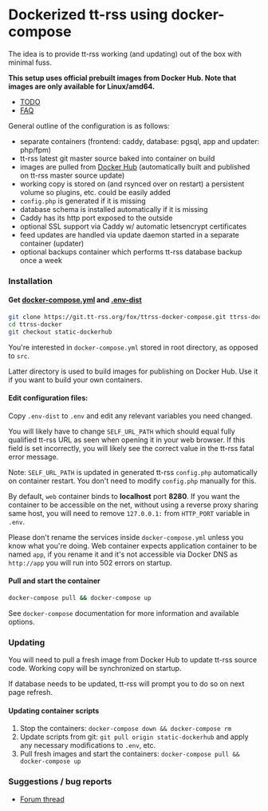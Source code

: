 # Dockerized tt-rss using docker-compose

The idea is to provide tt-rss working (and updating) out of the box with minimal fuss.

**This setup uses official prebuilt images from Docker Hub. Note that images are only available for Linux/amd64.**

- [TODO](https://git.tt-rss.org/fox/ttrss-docker-compose/wiki/TODO)
- [FAQ](https://git.tt-rss.org/fox/ttrss-docker-compose/wiki#faq)

General outline of the configuration is as follows:

 - separate containers (frontend: caddy, database: pgsql, app and updater: php/fpm)
 - tt-rss latest git master source baked into container on build
 - images are pulled from [Docker Hub](https://hub.docker.com/u/cthulhoo) (automatically built and published on tt-rss master source update)
 - working copy is stored on (and rsynced over on restart) a persistent volume so plugins, etc. could be easily added
 - ``config.php`` is generated if it is missing
 - database schema is installed automatically if it is missing
 - Caddy has its http port exposed to the outside
 - optional SSL support via Caddy w/ automatic letsencrypt certificates
 - feed updates are handled via update daemon started in a separate container (updater)
 - optional backups container which performs tt-rss database backup once a week

### Installation

#### Get [docker-compose.yml](https://git.tt-rss.org/fox/ttrss-docker-compose/src/static-dockerhub/docker-compose.yml) and [.env-dist](https://git.tt-rss.org/fox/ttrss-docker-compose/src/static-dockerhub/.env-dist)

```sh
git clone https://git.tt-rss.org/fox/ttrss-docker-compose.git ttrss-docker
cd ttrss-docker
git checkout static-dockerhub
```

You're interested in ``docker-compose.yml`` stored in root directory, as opposed to ``src``.

Latter directory is used to build images for publishing on Docker Hub. Use it if you 
want to build your own containers.

#### Edit configuration files:

Copy ``.env-dist`` to ``.env`` and edit any relevant variables you need changed.

You will likely have to change ``SELF_URL_PATH`` which should equal fully qualified tt-rss
URL as seen when opening it in your web browser. If this field is set incorrectly, you will
likely see the correct value in the tt-rss fatal error message.

Note: ``SELF_URL_PATH`` is updated in generated tt-rss ``config.php`` automatically on container
restart. You don't need to modify ``config.php`` manually for this.

By default, `web` container binds to **localhost** port **8280**. If you want the container to be
accessible on the net, without using a reverse proxy sharing same host, you will need to
remove ``127.0.0.1:`` from ``HTTP_PORT`` variable in ``.env``.

Please don't rename the services inside `docker-compose.yml` unless you know what you're doing. Web container expects application container to be named `app`, if you rename it and it's not accessible via Docker DNS as `http://app` you will run into 502 errors on startup.

#### Pull and start the container

```sh
docker-compose pull && docker-compose up
```

See ``docker-compose`` documentation for more information and available options.

### Updating

You will need to pull a fresh image from Docker Hub to update tt-rss source code. Working copy
will be synchronized on startup.

If database needs to be updated, tt-rss will prompt you to do so on next page refresh.

#### Updating container scripts

1. Stop the containers: ``docker-compose down && docker-compose rm``
2. Update scripts from git: ``git pull origin static-dockerhub`` and apply any necessary modifications to ``.env``, etc.
3. Pull fresh images and start the containers: ``docker-compose pull && docker-compose up``

### Suggestions / bug reports

- [Forum thread](https://community.tt-rss.org/t/docker-compose-tt-rss/2894)
